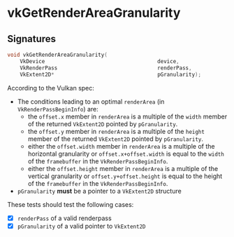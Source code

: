 # vkGetRenderAreaGranularity

## Signatures
```c++
void vkGetRenderAreaGranularity(
    VkDevice                                    device,
    VkRenderPass                                renderPass,
    VkExtent2D*                                 pGranularity);
```

According to the Vulkan spec:
- The conditions leading to an optimal `renderArea` (in `VkRenderPassBeginInfo`)
  are:
  - the `offset.x` member in `renderArea` is a multiple of the `width` member
  of the returned `VkExtent2D` pointed by `pGranularity`.
  - the `offset.y` member in `renderArea` is a multiple of the `height` member
  of the returned `VkExtent2D` pointed by `pGranularity`.
  - either the `offset.width` member in `renderArea` is a multiple of the
  horizontal granularity or `offset.x+offset.width` is equal to the `width` of
  the `framebuffer` in the `VkRenderPassBeginInfo`.
  - either the `offset.height` member in `renderArea` is a multiple of the
  vertical granularity or `offset.y+offset.height` is equal to the height of
  the `framebuffer` in the `VkRenderPassBeginInfo`.
- `pGranularity` **must** be a pointer to a `VkExtent2D` structure

These tests should test the following cases:
- [x] `renderPass` of a valid renderpass
- [x] `pGranularity` of a valid pointer to `VkExtent2D`

